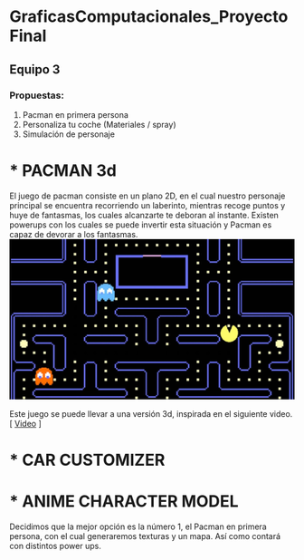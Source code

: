 # GraficasComputacionales_ProyectoFinal
## Equipo 3

### Propuestas: 
1. Pacman en primera persona 
1. Personaliza tu coche (Materiales / spray) 
1. Simulación de personaje 
  
# * PACMAN 3d

El juego de pacman consiste en un plano 2D, en el cual nuestro personaje principal se encuentra recorriendo un laberinto, mientras recoge puntos y huye de fantasmas, los cuales 
alcanzarte te deboran al instante. Existen powerups con los cuales se puede invertir esta situación y Pacman es capaz de devorar a los fantasmas. 
![Pacman 2D](/img/imgReadMe/pacman.jpeg)

Este juego se puede llevar a una versión 3d, inspirada en el siguiente video.  [ [Video](https://youtu.be/IujqngIEdb0) ]

# * CAR CUSTOMIZER

# * ANIME CHARACTER MODEL


Decidimos que la mejor opción es la número 1, el Pacman en primera persona, con el cual generaremos texturas y un mapa. 
Así como contará con distintos power ups. 
